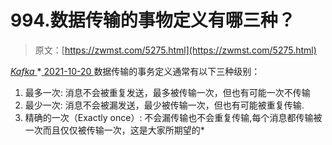 <!--yml
category: 未分类
date: 0001-01-01 00:00:00
-->

# 994.数据传输的事物定义有哪三种？

> 原文：[https://zwmst.com/5275.html](https://zwmst.com/5275.html)

   [ *Kafka* ](https://zwmst.com/kafka)*[ <time datetime="2021-10-21T01:02:06+08:00"> 2021-10-20 </time> ](https://zwmst.com/5275.html)  数据传输的事务定义通常有以下三种级别：

1.  最多一次: 消息不会被重复发送，最多被传输一次，但也有可能一次不传输
2.  最少一次: 消息不会被漏发送，最少被传输一次，但也有可能被重复传输.
3.  精确的一次（Exactly once）: 不会漏传输也不会重复传输,每个消息都传输被一次而且仅仅被传输一次，这是大家所期望的*